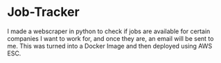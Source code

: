 # Job-Tracker
I made a webscraper in python to check if jobs are available for certain companies I want to work for, and once they are, an email will be sent to me.
This was turned into a Docker Image and then deployed using AWS ESC.
